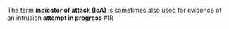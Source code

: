 The term **indicator of attack (IoA)** is sometimes also used for evidence of an intrusion **attempt in progress**
#IR